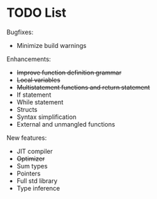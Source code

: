 #  TODO List

Bugfixes:
- Minimize build warnings

Enhancements:
- ~~Improve function definition grammar~~
- ~~Local variables~~
- ~~Multistatement functions and return statement~~
- If statement
- While statement
- Structs
- Syntax simplification
- External and unmangled functions

New features:
- JIT compiler
- ~~Optimizer~~
- Sum types
- Pointers
- Full std library
- Type inference

